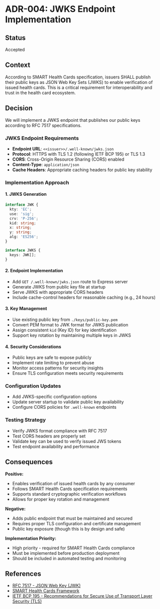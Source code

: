 # ADR-004: JWKS Endpoint Implementation

## Status
Accepted

## Context
According to SMART Health Cards specification, issuers SHALL publish their public keys as JSON Web Key Sets (JWKS) to enable verification of issued health cards. This is a critical requirement for interoperability and trust in the health card ecosystem.

## Decision
We will implement a JWKS endpoint that publishes our public keys according to RFC 7517 specifications.

### JWKS Endpoint Requirements
- **Endpoint URL**: `<<issuer>>/.well-known/jwks.json`
- **Protocol**: HTTPS with TLS 1.2 (following IETF BCP 195) or TLS 1.3
- **CORS**: Cross-Origin Resource Sharing (CORS) enabled
- **Content-Type**: `application/json`
- **Cache Headers**: Appropriate caching headers for public key stability

### Implementation Approach

#### 1. JWKS Generation
```typescript
interface JWK {
  kty: 'EC';
  use: 'sig';
  crv: 'P-256';
  kid: string;
  x: string;
  y: string;
  alg: 'ES256';
}

interface JWKS {
  keys: JWK[];
}
```

#### 2. Endpoint Implementation
- Add `GET /.well-known/jwks.json` route to Express server
- Generate JWKS from public key file at startup
- Serve JWKS with appropriate CORS headers
- Include cache-control headers for reasonable caching (e.g., 24 hours)

#### 3. Key Management
- Use existing public key from `./keys/public-key.pem`
- Convert PEM format to JWK format for JWKS publication
- Assign consistent `kid` (Key ID) for key identification
- Support key rotation by maintaining multiple keys in JWKS

#### 4. Security Considerations
- Public keys are safe to expose publicly
- Implement rate limiting to prevent abuse
- Monitor access patterns for security insights
- Ensure TLS configuration meets security requirements

### Configuration Updates
- Add JWKS-specific configuration options
- Update server startup to validate public key availability
- Configure CORS policies for `.well-known` endpoints

### Testing Strategy
- Verify JWKS format compliance with RFC 7517
- Test CORS headers are properly set
- Validate key can be used to verify issued JWS tokens
- Test endpoint availability and performance

## Consequences

**Positive:**
- Enables verification of issued health cards by any consumer
- Follows SMART Health Cards specification requirements
- Supports standard cryptographic verification workflows
- Allows for proper key rotation and management

**Negative:**
- Adds public endpoint that must be maintained and secured
- Requires proper TLS configuration and certificate management
- Public key exposure (though this is by design and safe)

**Implementation Priority:**
- High priority - required for SMART Health Cards compliance
- Must be implemented before production deployment
- Should be included in automated testing and monitoring

## References
- [RFC 7517 - JSON Web Key (JWK)](https://tools.ietf.org/html/rfc7517)
- [SMART Health Cards Framework](https://spec.smarthealth.cards/)
- [IETF BCP 195 - Recommendations for Secure Use of Transport Layer Security (TLS)](https://tools.ietf.org/html/bcp195)